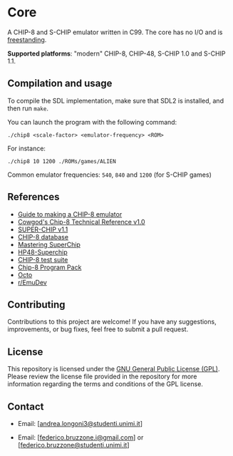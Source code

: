 # Core

A CHIP-8 and S-CHIP emulator written in C99. The core has no I/O and
is [freestanding](https://port70.net/~nsz/c/c99/n1256.html#4p6).

**Supported platforms**: "modern" CHIP-8, CHIP-48, S-CHIP 1.0 and
S-CHIP 1.1.

## Compilation and usage

To compile the SDL implementation, make sure that SDL2 is installed,
and then run `make`.

You can launch the program with the following command:

```
./chip8 <scale-factor> <emulator-frequency> <ROM>
```

For instance:

```
./chip8 10 1200 ./ROMs/games/ALIEN
```

Common emulator frequencies: `540`, `840` and `1200` (for S-CHIP
games)

## References

-   [Guide to making a CHIP-8 emulator](https://tobiasvl.github.io/blog/write-a-chip-8-emulator)
-   [Cowgod's Chip-8 Technical Reference v1.0](http://devernay.free.fr/hacks/chip8/C8TECH10.HTM)
-   [SUPER-CHIP v1.1](http://devernay.free.fr/hacks/chip8/schip.txt)
-   [CHIP-8 database](https://github.com/chip-8/chip-8-database)
-   [Mastering SuperChip](https://johnearnest.github.io/Octo/docs/SuperChip.html)
-   [HP48-Superchip](https://github.com/Chromatophore/HP48-Superchip)
-   [CHIP-8 test suite](https://github.com/Timendus/chip8-test-suite)
-   [Chip-8 Program Pack](https://github.com/kripod/chip8-roms)
-   [Octo](https://github.com/JohnEarnest/Octo)
-   [r/EmuDev](https://www.reddit.com/r/EmuDev)

## Contributing

Contributions to this project are welcome! If you have any suggestions, improvements, or bug fixes, feel free to submit a pull request.

## License

This repository is licensed under the [GNU General Public License (GPL)](https://www.gnu.org/licenses/gpl-3.0.html). Please review the license file provided in the repository for more information regarding the terms and conditions of the GPL license.

## Contact

- Email: [andrea.longoni3@studenti.unimi.it]

- Email: [federico.bruzzone.i@gmail.com] or [federico.bruzzone@studenti.unimi.it]

